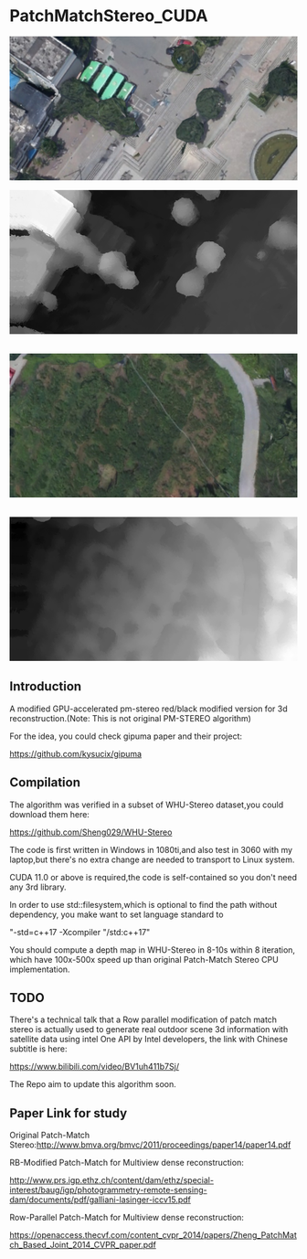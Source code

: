 # PatchMatchStereo_CUDA

![](readme_img/003002.png)

![](readme_img/003002.pngpm_disp_left.png)

​                       ![](readme_img/012008.png)

​                       ![](readme_img/012008.pngpm_disp_left.png)

## Introduction

A modified GPU-accelerated pm-stereo red/black modified version  for 3d reconstruction.(Note: This is not original PM-STEREO algorithm)

For the idea, you could check gipuma paper and their project:

https://github.com/kysucix/gipuma

## Compilation

The algorithm was verified in a subset of WHU-Stereo dataset,you could download them here:

https://github.com/Sheng029/WHU-Stereo

The code is first written in Windows in 1080ti,and also test in 3060 with my laptop,but there's no extra change are needed to transport to Linux system.

CUDA 11.0 or above is required,the code is self-contained so you don't need any 3rd library.

In order to use std::filesystem,which is optional to find the path without dependency, you make want to set language standard to

"-std=c++17 -Xcompiler "/std:c++17"

You should compute a depth map in WHU-Stereo in 8-10s within 8 iteration, which have 100x-500x speed up than original Patch-Match Stereo CPU implementation.  

## TODO

There's a technical talk that a Row parallel modification of patch match stereo is actually used to generate real outdoor scene 3d information with satellite data using intel One API by Intel developers, the link with Chinese subtitle is here:

https://www.bilibili.com/video/BV1uh411b7Sj/

The Repo aim to update this algorithm soon.

## Paper Link for study

Original Patch-Match Stereo:http://www.bmva.org/bmvc/2011/proceedings/paper14/paper14.pdf

RB-Modified Patch-Match for Multiview dense reconstruction:

http://www.prs.igp.ethz.ch/content/dam/ethz/special-interest/baug/igp/photogrammetry-remote-sensing-dam/documents/pdf/galliani-lasinger-iccv15.pdf

Row-Parallel Patch-Match for Multiview dense reconstruction:

https://openaccess.thecvf.com/content_cvpr_2014/papers/Zheng_PatchMatch_Based_Joint_2014_CVPR_paper.pdf



